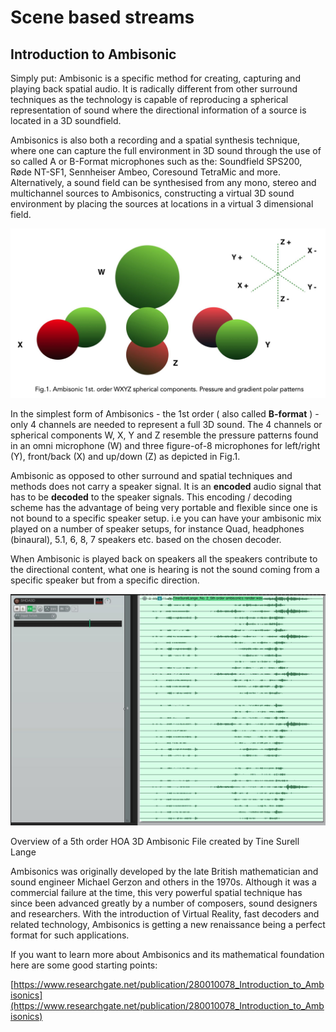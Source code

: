 # Scene based streams

## Introduction to Ambisonic

Simply put: Ambisonic is a specific method for creating, capturing and playing back spatial audio. It is radically different from other surround techniques as the technology is capable of reproducing a spherical representation of sound where the directional information of a source is located in a 3D soundfield.

Ambisonics is also both a recording and a spatial synthesis technique, where one can capture the full environment in 3D sound through the use of so called A or B-Format microphones such as the: Soundfield SPS200, Røde NT-SF1, Sennheiser Ambeo, Coresound TetraMic and more. Alternatively, a sound field can be synthesised from any mono, stereo and multichannel sources to Ambisonics, constructing a virtual 3D sound environment by placing the sources at locations in a virtual 3 dimensional field.

![](include/SpatRevolution_UserGuide_-045.jpg)

In the simplest form of Ambisonics - the 1st order ( also called **B-format** ) - only 4 channels are needed to represent a full 3D sound. The 4 channels or spherical components W, X, Y and Z resemble the pressure patterns found in an omni microphone (W) and three figure-of-8 microphones for left/right (Y), front/back (X) and up/down (Z) as depicted in Fig.1.

Ambisonic as opposed to other surround and spatial techniques and methods does not carry a speaker signal. It is an **encoded** audio signal that has to be **decoded** to the speaker signals. This encoding / decoding scheme has the advantage of being very portable and flexible since one is not bound to a specific speaker setup. i.e you can have your ambisonic mix played on a number of speaker setups, for instance Quad, headphones (binaural), 5.1, 6, 8, 7 speakers etc. based on the chosen decoder.

When Ambisonic is played back on speakers all the speakers contribute to the directional content, what one is hearing is not the sound coming from a specific speaker but from a specific direction.

![](include/SpatRevolution_UserGuide_-047.jpg)

Overview of a 5th order HOA 3D Ambisonic File created by Tine Surell Lange

Ambisonics was originally developed by the late British mathematician and sound engineer Michael Gerzon and others in the 1970s. Although it was a commercial failure at the time, this very powerful spatial technique has since been advanced greatly by a number of composers, sound designers and researchers. With the introduction of Virtual Reality, fast decoders and related technology, Ambisonics is getting a new renaissance being a perfect format for such applications.

If you want to learn more about Ambisonics and its mathematical foundation here are some good starting points:

[https://www.researchgate.net/publication/280010078_Introduction_to_Ambisonics](https://www.researchgate.net/publication/280010078_Introduction_to_Ambisonics)

<!--[http://flo.mur.at/writings/HOA-intro.pdf](http://flo.mur.at/writings/HOA-intro.pdf)
-->